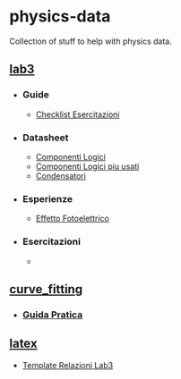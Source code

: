 # physics-data
Collection of stuff to help with physics data.



## [lab3](/lab3)
- ### Guide
    - [Checklist Esercitazioni](/lab3/componenti/Checklist%20Esercitazioni.pdf)
- ### Datasheet
    - [Componenti Logici](/lab3/componenti/)
    - [Componenti Logici piu usati](/lab3/componenti/DATASHEET.pdf)
    - [Condensatori](/lab3/componenti/Condensatori.pdf)
- ### Esperienze
    - [Effetto Fotoelettrico](/lab3/fotoelettrico/)
- ### Esercitazioni
    - 

## [curve_fitting](/curve_fitting)
- ### [Guida Pratica](/curve_fitting/curve_fitting_how_to.ipynb)


## [latex](/latex/)
- [Template Relazioni Lab3](/latex/template_relazioni_lab3.tex)